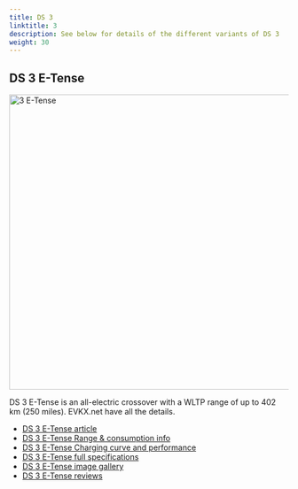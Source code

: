 ```yaml
---
title: DS 3
linktitle: 3
description: See below for details of the different variants of DS 3
weight: 30
---
```

## DS 3 E-Tense

<a href="/models/ds/3/3_e-tense/"><img src="https://media.evkx.net/multimedia/models/ds/3/3_e-tense/main_1_st.jpg" width="800" height="533" alt="3 E-Tense" ></a>

DS 3 E-Tense is an all-electric crossover with a WLTP range of up to 402 km (250 miles). EVKX.net have all the details. 

- [DS 3 E-Tense article](/models/ds/3/3_e-tense/)
- [DS 3 E-Tense Range & consumption info](/models/ds/3/3_e-tense//rangeandconsumption)
- [DS 3 E-Tense Charging curve and performance](/models/ds/3/3_e-tense//chargingcurve)
- [DS 3 E-Tense full specifications](/models/ds/3/3_e-tense//specifications)
- [DS 3 E-Tense image gallery](/models/ds/3/3_e-tense//gallery)
- [DS 3 E-Tense reviews](/models/ds/3/3_e-tense//reviews)


